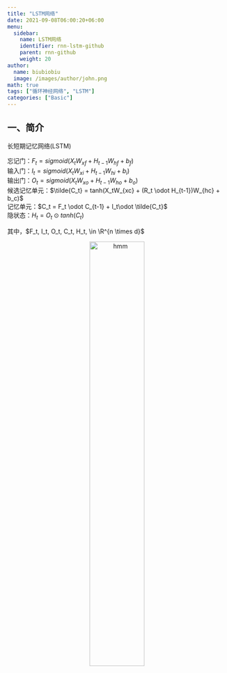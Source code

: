 ```yaml
---
title: "LSTM网络"
date: 2021-09-08T06:00:20+06:00
menu:
  sidebar:
    name: LSTM网络
    identifier: rnn-lstm-github
    parent: rnn-github
    weight: 20
author:
  name: biubiobiu
  image: /images/author/john.png
math: true
tags: ["循环神经网络", "LSTM"]
categories: ["Basic"]
---
```



## 一、简介
长短期记忆网络(LSTM)

忘记门：$F_t = sigmoid(X_tW_{xf}+H_{t-1}W_{hf}+b_f)$ <br>
输入门：$I_t = sigmoid(X_tW_{xi}+H_{t-1}W_{hi}+b_i)$ <br>
输出门：$O_t = sigmoid(X_tW_{xo}+H_{t-1}W_{ho}+b_o)$ <br>
候选记忆单元：$\tilde{C_t} = tanh(X_tW_{xc} + (R_t \odot H_{t-1})W_{hc} + b_c)$ <br>
记忆单元：$C_t = F_t \odot C_{t-1} + I_t\odot \tilde{C_t}$ <br>
隐状态：$H_t = O_t \odot tanh(C_t)$ <br>

其中，$F_t, I_t, O_t, C_t, H_t, \in \R^{n \times d}$

<p align="center"><img src="https://s2.loli.net/2022/05/14/1kXM3OJbFujNL5o.jpg" width="50%" height="50%" title="hmm" alt="hmm"></p>


